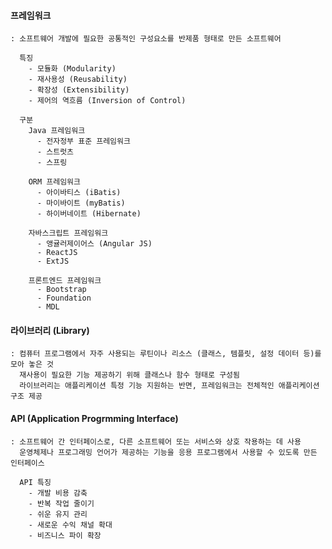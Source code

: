 #### 프레임워크
    : 소프트웨어 개발에 필요한 공통적인 구성요소를 반제품 형태로 만든 소프트웨어

      특징
        - 모듈화 (Modularity)
        - 재사용성 (Reusability)
        - 확장성 (Extensibility)
        - 제어의 역흐름 (Inversion of Control)

      구분
        Java 프레임워크
          - 전자정부 표준 프레임워크
          - 스트럿츠
          - 스프링

        ORM 프레임워크
          - 아이바티스 (iBatis)
          - 마이바이트 (myBatis)
          - 하이버네이트 (Hibernate)

        자바스크립트 프레임워크
          - 앵귤러제이어스 (Angular JS)
          - ReactJS
          - ExtJS

        프론트엔드 프레임워크
          - Bootstrap
          - Foundation
          - MDL


#### 라이브러리 (Library)
    : 컴퓨터 프로그램에서 자주 사용되는 루틴이나 리소스 (클래스, 템플릿, 설정 데이터 등)를 모아 놓은 것
      재사용이 필요한 기능 제공하기 위해 클래스나 함수 형태로 구성됨
      라이브러리는 애플리케이션 특정 기능 지원하는 반면, 프레임워크는 전체적인 애플리케이션 구조 제공


#### API (Application Progrmming Interface)
    : 소프트웨어 간 인터페이스로, 다른 소프트웨어 또는 서비스와 상호 작용하는 데 사용
      운영체제나 프로그래밍 언어가 제공하는 기능을 응용 프로그램에서 사용할 수 있도록 만든 인터페이스

      API 특징
        - 개발 비용 감축
        - 반복 작업 줄이기
        - 쉬운 유지 관리
        - 새로운 수익 채널 확대
        - 비즈니스 파이 확장

